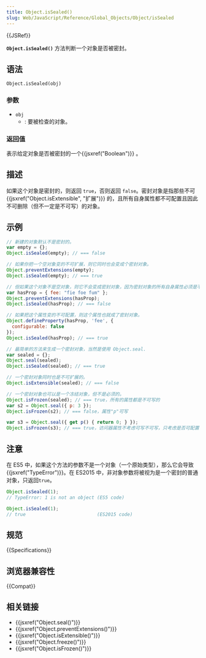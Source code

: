 ```yaml
---
title: Object.isSealed()
slug: Web/JavaScript/Reference/Global_Objects/Object/isSealed
---
```


{{JSRef}}

**`Object.isSealed()`** 方法判断一个对象是否被密封。

## 语法

```plain
Object.isSealed(obj)
```

### 参数

- `obj`
  - : 要被检查的对象。

### 返回值

表示给定对象是否被密封的一个{{jsxref("Boolean")}} 。

## 描述

如果这个对象是密封的，则返回 `true`，否则返回 `false`。密封对象是指那些不可 {{jsxref("Object.isExtensible", "扩展")}} 的，且所有自身属性都不可配置且因此不可删除（但不一定是不可写）的对象。

## 示例

```js
// 新建的对象默认不是密封的。
var empty = {};
Object.isSealed(empty); // === false

// 如果你把一个空对象变的不可扩展，则它同时也会变成个密封对象。
Object.preventExtensions(empty);
Object.isSealed(empty); // === true

// 但如果这个对象不是空对象，则它不会变成密封对象，因为密封对象的所有自身属性必须是不可配置的。
var hasProp = { fee: "fie foe fum" };
Object.preventExtensions(hasProp);
Object.isSealed(hasProp); // === false

// 如果把这个属性变的不可配置，则这个属性也就成了密封对象。
Object.defineProperty(hasProp, 'fee', {
  configurable: false
});
Object.isSealed(hasProp); // === true

// 最简单的方法来生成一个密封对象，当然是使用 Object.seal.
var sealed = {};
Object.seal(sealed);
Object.isSealed(sealed); // === true

// 一个密封对象同时也是不可扩展的。
Object.isExtensible(sealed); // === false

// 一个密封对象也可以是一个冻结对象，但不是必须的。
Object.isFrozen(sealed); // === true，所有的属性都是不可写的
var s2 = Object.seal({ p: 3 });
Object.isFrozen(s2); // === false，属性"p"可写

var s3 = Object.seal({ get p() { return 0; } });
Object.isFrozen(s3); // === true，访问器属性不考虑可写不可写，只考虑是否可配置
```

## 注意

在 ES5 中，如果这个方法的参数不是一个对象（一个原始类型），那么它会导致{{jsxref("TypeError")}}。在 ES2015 中，非对象参数将被视为是一个密封的普通对象，只返回`true`。

```js
Object.isSealed(1);
// TypeError: 1 is not an object (ES5 code)

Object.isSealed(1);
// true                          (ES2015 code)
```

## 规范

{{Specifications}}

## 浏览器兼容性

{{Compat}}

## 相关链接

- {{jsxref("Object.seal()")}}
- {{jsxref("Object.preventExtensions()")}}
- {{jsxref("Object.isExtensible()")}}
- {{jsxref("Object.freeze()")}}
- {{jsxref("Object.isFrozen()")}}
